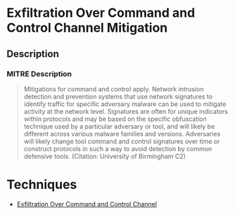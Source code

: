 
# Exfiltration Over Command and Control Channel Mitigation

## Description

### MITRE Description

> Mitigations for command and control apply. Network intrusion detection and prevention systems that use network signatures to identify traffic for specific adversary malware can be used to mitigate activity at the network level. Signatures are often for unique indicators within protocols and may be based on the specific obfuscation technique used by a particular adversary or tool, and will likely be different across various malware families and versions. Adversaries will likely change tool command and control signatures over time or construct protocols in such a way to avoid detection by common defensive tools. (Citation: University of Birmingham C2)


# Techniques


* [Exfiltration Over Command and Control Channel](../techniques/Exfiltration-Over-Command-and-Control-Channel.md)

